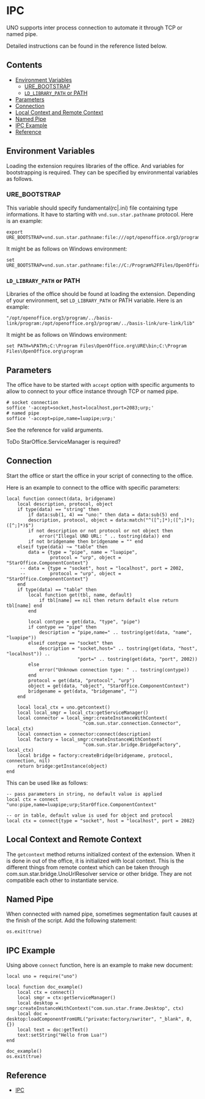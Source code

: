 # IPC

UNO supports inter process connection to automate it through TCP or named pipe.

Detailed instructions can be found in the reference listed below.

## Contents

* [Environment Variables](#environment-variables)
    * [URE_BOOTSTRAP](#ure_bootstrap)
    * [`LD_LIBRARY_PATH` or PATH](#ld_library_path-or-path)
* [Parameters](#parameters)
* [Connection](#connection)
* [Local Context and Remote Context](#local-context-and-remote-context)
* [Named Pipe](#named-pipe)
* [IPC Example](#ipc-example)
* [Reference](#reference)

## Environment Variables

Loading the extension requires libraries of the office. And variables for bootstrapping 
is required. They can be specified by environmental variables as follows.

### URE_BOOTSTRAP

This variable should specify fundamental(rc|.ini) file containing type informations. 
It have to starting with `vnd.sun.star.pathname` protocol. Here is an example: 

    export URE_BOOTSTRAP=vnd.sun.star.pathname:file:///opt/openoffice.org3/program/fundamentalrc

It might be as follows on Windows environment:

    set URE_BOOTSTRAP=vnd.sun.star.pathname:file://C:/Program%2FFiles/OpenOffice.org/program/fundamental.ini


### `LD_LIBRARY_PATH` or PATH

Libraries of the office should be found at loading the extension. Depending of 
your environment, set `LD_LIBRARY_PATH` or PATH variable. Here is an example: 

    "/opt/openoffice.org3/program/../basis-link/program:/opt/openoffice.org3/program/../basis-link/ure-link/lib"

It might be as follows on Windows environment:

    set PATH=%PATH%;C:\Program Files\OpenOffice.org\URE\bin;C:\Program Files\OpenOffice.org\program


## Parameters

The office have to be started with `accept` option with specific arguments 
to allow to connect to your office instance through TCP or named pipe.

    # socket connection
    soffice '-accept=socket,host=localhost,port=2083;urp;'
    # named pipe
    soffice '-accept=pipe,name=luapipe;urp;'

See the reference for valid arguments.

ToDo StarOffice.ServiceManager is required?

## Connection

Start the office or start the office in your script of connecting to the office.

Here is an example to connect to the office with specific parameters:

    local function connect(data, bridgename)
        local description, protocol, object
        if type(data) == "string" then
            if data:sub(1, 4) == "uno:" then data = data:sub(5) end
            description, protocol, object = data:match("^([^;]*);([^;]*);([^;]*)$")
            if not description or not protocol or not object then
                error("Illegal UNO URL: " .. tostring(data)) end
            if not bridgename then bridgename = "" end
        elseif type(data) ~= "table" then
            data = {type = "pipe", name = "luapipe", 
                    protocol = "urp", object = "StarOffice.ComponentContext"}
         -- data = {type = "socket", host = "localhost", port = 2002, 
         --         protocol = "urp", object = "StarOffice.ComponentContext"}
        end
        if type(data) == "table" then
            local function get(tbl, name, default)
                if tbl[name] == nil then return default else return tbl[name] end
            end
            
            local contype = get(data, "type", "pipe")
            if contype == "pipe" then
                description = "pipe,name=" .. tostring(get(data, "name", "luapipe"))
            elseif contype == "socket" then
                description = "socket,host=" .. tostring(get(data, "host", "localhost")) .. 
                              "port=" .. tostring(get(data, "port", 2002))
            else
                error("Unknown connection type: " .. tostring(contype))
            end
            protocol = get(data, "protocol", "urp")
            object = get(data, "object", "StarOffice.ComponentContext")
            bridgename = get(data, "bridgename", "")
        end
        
        local local_ctx = uno.getcontext()
        local local_smgr = local_ctx:getServiceManager()
        local connector = local_smgr:createInstanceWithContext(
                                "com.sun.star.connection.Connector", local_ctx)
        local connection = connector:connect(description)
        local factory = local_smgr:createInstanceWithContext(
                                "com.sun.star.bridge.BridgeFactory", local_ctx)
        local bridge = factory:createBridge(bridgename, protocol, connection, nil)
        return bridge:getInstance(object)
    end

This can be used like as follows:

    -- pass parameters in string, no default value is applied
    local ctx = connect "uno:pipe,name=luapipe;urp;StarOffice.ComponentContext"
    
    -- or in table, default value is used for object and protocol
    local ctx = connect{type = "socket", host = "localhost", port = 2082}


## Local Context and Remote Context

The `getcontext` method returns initialized context of the extension. When 
it is done in out of the office, it is initialized with local context. 
This is the different things from remote context which can be taken 
through com.sun.star.bridge.UnoUrlResolver service or other bridge. 
They are not compatible each other to instantiate service.

## Named Pipe

When connected with named pipe, sometimes segmentation fault causes 
at the finish of the script. Add the following statement: 

    os.exit(true)

## IPC Example

Using above `connect` function, here is an example to make new document:

    local uno = require("uno")
    
    local function doc_example()
        local ctx = connect()
        local smgr = ctx:getServiceManager()
        local desktop = smgr:createInstanceWithContext("com.sun.star.frame.Desktop", ctx)
        local doc = desktop:loadComponentFromURL("private:factory/swriter", "_blank", 0, {})
        local text = doc:getText()
        text:setString("Hello from Lua!")
    end
    
    doc_example()
    os.exit(true)


## Reference

* [IPC](http://wiki.services.openoffice.org/wiki/Documentation/DevGuide/ProUNO/UNO_Interprocess_Connections)
